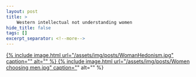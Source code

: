 ```yaml
---
layout: post
title: >
    Western intellectual not understanding women
hide_title: false
tags: []
excerpt_separator: <!--more-->
---
```

[
{% include image.html url="/assets/img/posts/WomanHedonism.jpg" caption="](https://blogger.googleusercontent.com/img/b/R29vZ2xl/AVvXsEia4M06eOJ5_eY0HVub1JVf0pEzhmmjKsapfq9UDzHrq6jtzupSfY9gofddsQyD84XUSA_thZmMMJ_wZXHOF9QkxBAdHIwZcuqqP_DVH_EosB2lsdQJJ9pfrQhtdOpjWJ9cMRp7F2mpcWTe2nWaERidPvKyscbwELGJgVMoMlsbXY36ozZ75yTZJOyd0U5d/s1600/WomanHedonism.jpg)[" alt="" %}
{% include image.html url="/assets/img/posts/Women choosing men.jpg" caption="](https://blogger.googleusercontent.com/img/b/R29vZ2xl/AVvXsEh_bX5Xj7-uw7DQsTVIhbzVuLlEaW4fwKTiFeMCpiXRCR-ibLVqlcSq2KRQdSGGuI9LgmGmWj7v93Tii9JO5E118hsq1t7JyE66G1CdWg8QAEXYZc4KZxABXAMAnjMfukNb7dr3_45U4ekuey4TebU4p3rbQPwuRrny0Qu1djy_xk3ahIj6ORN4fonD8_xd/s1600/Women%20choosing%20men.jpg)" alt="" %}